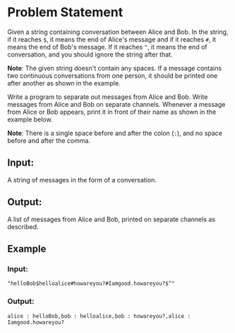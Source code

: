 # Problem Statement

Given a string containing conversation between Alice and Bob. In the string, if it reaches `$`, it means the end of Alice's message and if it reaches `#`, it means the end of Bob's message. If it reaches `^`, it means the end of conversation, and you should ignore the string after that.

**Note**: The given string doesn't contain any spaces. If a message contains two continuous conversations from one person, it should be printed one after another as shown in the example.

Write a program to separate out messages from Alice and Bob. Write messages from Alice and Bob on separate channels. Whenever a message from Alice or Bob appears, print it in front of their name as shown in the example below.

**Note**: There is a single space before and after the colon (`:`), and no space before and after the comma.

## Input:

A string of messages in the form of a conversation.

## Output:

A list of messages from Alice and Bob, printed on separate channels as described.

## Example

### Input:

`"helloBob$helloalice#howareyou?#Iamgood.howareyou?$^"`

### Output:

`alice : helloBob,bob : helloalice,bob : howareyou?,alice : Iamgood.howareyou?`
